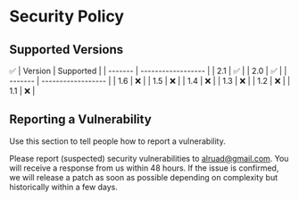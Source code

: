 # Security Policy

## Supported Versions
:white_check_mark:
| Version | Supported          |
| ------- | ------------------ |
|  2.1    | :white_check_mark: |
|  2.0    | :white_check_mark: |
| ------- | ------------------ |
|  1.6    | :x: |
|  1.5    | :x: |
|  1.4    | :x: |
|  1.3    | :x:                |
|  1.2    | :x: |
|  1.1    | :x:                |

## Reporting a Vulnerability

Use this section to tell people how to report a vulnerability.

Please report (suspected) security vulnerabilities to alruad@gmail.com. You will receive a response from us within 48 hours. If the issue is confirmed, we will release a patch as soon as possible depending on complexity but historically within a few days.
